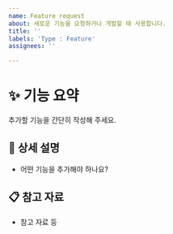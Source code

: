 ```yaml
---
name: Feature request
about: 새로운 기능을 요청하거나 개발할 때 사용합니다.
title: ''
labels: 'Type : Feature'
assignees: ''

---
```


# ✨ 기능 요약

추가할 기능을 간단히 작성해 주세요.

## 📝 상세 설명

- 어떤 기능을 추가해야 하나요?

## 📋 참고 자료

- 참고 자료 등
